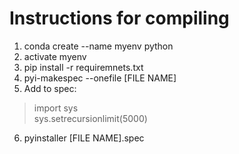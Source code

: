 # Instructions for compiling

1) conda create --name myenv python
2) activate myenv
3) pip install -r requiremnets.txt
4) pyi-makespec --onefile [FILE NAME]
5) Add to spec: 
>import sys <br>
>sys.setrecursionlimit(5000)
6) pyinstaller [FILE NAME].spec


